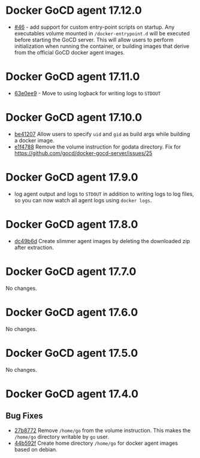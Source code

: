# Docker GoCD agent 17.12.0

* [#46](https://github.com/gocd/docker-gocd-server/issues/46) - add support for custom entry-point scripts on startup. Any executables volume mounted in `/docker-entrypoint.d` will be executed before starting the GoCD server. This will allow users to perform initialization when running the container, or building images that derive from the official GoCD docker agent images.

# Docker GoCD agent 17.11.0

* [63e0ee9](https://github.com/gocd/docker-gocd-agent/commit/63e0ee9e61d700bac614ea58340d3fa730f29a42) - Move to using logback for writing logs to `STDOUT`

# Docker GoCD agent 17.10.0

* [be41207](https://github.com/gocd/docker-gocd-agent/commit/be412073742ea08d14d3b655e0aad01e6ec6a8f2) Allow users to specify `uid` and `gid` as build args while building a docker image.
* [e1f4788](https://github.com/gocd/docker-gocd-agent/commit/e1f47886945e88b4cee07103935311833fb16087) Remove the volume instruction for godata directory. Fix for https://github.com/gocd/docker-gocd-server/issues/25

# Docker GoCD agent 17.9.0

* log agent output and logs to `STDOUT` in addition to writing logs to log files, so you can now watch all agent logs using `docker logs`.

# Docker GoCD agent 17.8.0

* [dc49b6d](https://github.com/gocd/docker-gocd-agent/commit/dc49b6df3856ebf91ae59562e42968ecca942b93) Create slimmer agent images by deleting the downloaded zip after extraction.

# Docker GoCD agent 17.7.0

No changes.

# Docker GoCD agent 17.6.0

No changes.

# Docker GoCD agent 17.5.0

No changes.

# Docker GoCD agent 17.4.0

## Bug Fixes

* [27b8772](https://github.com/gocd/docker-gocd-agent/commit/27b8772) Remove `/home/go` from the volume instruction. This makes the `/home/go` directory writable by `go` user.
* [44b592f](https://github.com/gocd/docker-gocd-agent/commit/44b592f) Create home directory `/home/go` for docker agent images based on debian.

